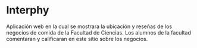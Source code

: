 # Interphy
Aplicación web en la cual se mostrara la ubicación y reseñas de los negocios de comida de la Facultad de Ciencias. Los alumnos de la facultad comentaran y calificaran en este sitio sobre los negocios.
